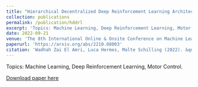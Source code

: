 ```yaml
---
title: "Hierarchical Decentralized Deep Reinforcement Learning Architecture for a Simulated Four-Legged Agent"
collection: publications
permalink: /publication/hddrl
excerpt: 'Topics: Machine Learning, Deep Reinforcement Learning, Motor Control.'
date: 2022-09-21
venue: 'The 8th International Online & Onsite Conference on Machine Learning, Optimization, and Data Science'
paperurl: 'https://arxiv.org/abs/2210.08003'
citation: 'Wadhah Zai El Amri, Luca Hermes, Malte Schilling (2022). &quot;Hierarchical Decentralized Deep Reinforcement Learning Architecture for a Simulated Four-Legged Agent.&quot; <i>arXiv:2210.08003</i>.'
---
```

Topics: Machine Learning, Deep Reinforcement Learning, Motor Control.

[Download paper here](http://wzaielamri.github.io/files/hddrl_zaielamri.pdf)
